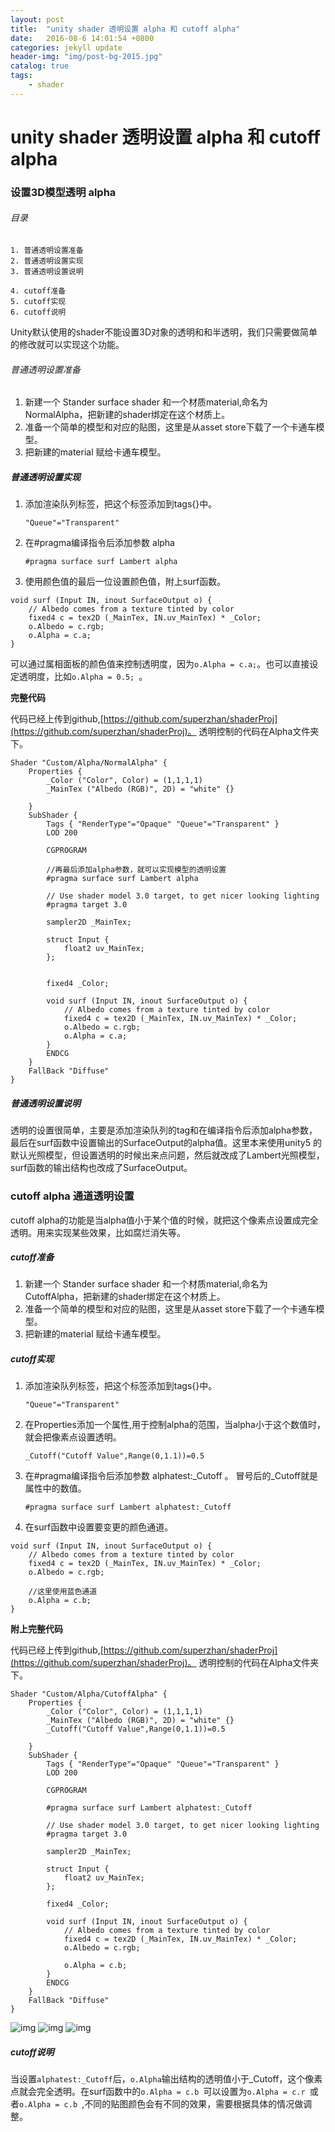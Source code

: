 ```yaml
---
layout: post
title:  "unity shader 透明设置 alpha 和 cutoff alpha"
date:   2016-08-6 14:01:54 +0800
categories: jekyll update
header-img: "img/post-bg-2015.jpg"
catalog: true
tags:
    - shader
---
```


# unity shader 透明设置 alpha 和 cutoff alpha


### 设置3D模型透明 alpha

###### 目录

	1. 普通透明设置准备
	2. 普通透明设置实现
	3. 普通透明设置说明
	
	4. cutoff准备
	5. cutoff实现
	6. cutoff说明

Unity默认使用的shader不能设置3D对象的透明和和半透明，我们只需要做简单的修改就可以实现这个功能。

###### 普通透明设置准备

1. 新建一个 Stander surface shader 和一个材质material,命名为NormalAlpha，把新建的shader绑定在这个材质上。
2. 准备一个简单的模型和对应的贴图，这里是从asset store下载了一个卡通车模型。
3. 把新建的material 赋给卡通车模型。

##### 普通透明设置实现

1. 添加渲染队列标签，把这个标签添加到tags{}中。

    `"Queue"="Transparent"`
2. 在#pragma编译指令后添加参数 alpha

    ```
	#pragma surface surf Lambert alpha 
	```
3. 使用颜色值的最后一位设置颜色值，附上surf函数。

```
void surf (Input IN, inout SurfaceOutput o) {
	// Albedo comes from a texture tinted by color
	fixed4 c = tex2D (_MainTex, IN.uv_MainTex) * _Color;
	o.Albedo = c.rgb;
	o.Alpha = c.a;
}
``` 
   可以通过属相面板的颜色值来控制透明度，因为`o.Alpha = c.a;`。也可以直接设定透明度，比如`o.Alpha = 0.5; `。
   
   **完整代码**
   
   代码已经上传到github,[https://github.com/superzhan/shaderProj](https://github.com/superzhan/shaderProj)。
透明控制的代码在Alpha文件夹下。
   
```
Shader "Custom/Alpha/NormalAlpha" {
	Properties {
		_Color ("Color", Color) = (1,1,1,1)
		_MainTex ("Albedo (RGB)", 2D) = "white" {}
		
	}
	SubShader {
		Tags { "RenderType"="Opaque" "Queue"="Transparent" }
		LOD 200
		
		CGPROGRAM
		
		//再最后添加alpha参数，就可以实现模型的透明设置
		#pragma surface surf Lambert alpha 

		// Use shader model 3.0 target, to get nicer looking lighting
		#pragma target 3.0

		sampler2D _MainTex;

		struct Input {
			float2 uv_MainTex;
		};

		
		fixed4 _Color;

		void surf (Input IN, inout SurfaceOutput o) {
			// Albedo comes from a texture tinted by color
			fixed4 c = tex2D (_MainTex, IN.uv_MainTex) * _Color;
			o.Albedo = c.rgb;
			o.Alpha = c.a;
		}
		ENDCG
	} 
	FallBack "Diffuse"
}

```


##### 普通透明设置说明
透明的设置很简单，主要是添加渲染队列的tag和在编译指令后添加alpha参数，最后在surf函数中设置输出的SurfaceOutput的alpha值。这里本来使用unity5 的默认光照模型，但设置透明的时候出来点问题，然后就改成了Lambert光照模型，surf函数的输出结构也改成了SurfaceOutput。



### cutoff alpha 通道透明设置

cutoff alpha的功能是当alpha值小于某个值的时候，就把这个像素点设置成完全透明。用来实现某些效果，比如腐烂消失等。

##### cutoff准备

1. 新建一个 Stander surface shader 和一个材质material,命名为CutoffAlpha，把新建的shader绑定在这个材质上。
2. 准备一个简单的模型和对应的贴图，这里是从asset store下载了一个卡通车模型。
3. 把新建的material 赋给卡通车模型。

##### cutoff实现

1. 添加渲染队列标签，把这个标签添加到tags{}中。

    `"Queue"="Transparent"`
2. 在Properties添加一个属性,用于控制alpha的范围，当alpha小于这个数值时，就会把像素点设置透明。 

   ```
   _Cutoff("Cutoff Value",Range(0,1.1))=0.5
   ```
3. 在#pragma编译指令后添加参数 alphatest:_Cutoff 。 冒号后的_Cutoff就是属性中的数值。

    ```
	#pragma surface surf Lambert alphatest:_Cutoff 
	```
4. 在surf函数中设置要变更的颜色通道。

```
void surf (Input IN, inout SurfaceOutput o) {
	// Albedo comes from a texture tinted by color
	fixed4 c = tex2D (_MainTex, IN.uv_MainTex) * _Color;
	o.Albedo = c.rgb;
		
	//这里使用蓝色通道
	o.Alpha = c.b;
}
```

**附上完整代码**

代码已经上传到github,[https://github.com/superzhan/shaderProj](https://github.com/superzhan/shaderProj)。
透明控制的代码在Alpha文件夹下。

```
Shader "Custom/Alpha/CutoffAlpha" {
	Properties {
		_Color ("Color", Color) = (1,1,1,1)
		_MainTex ("Albedo (RGB)", 2D) = "white" {}
		_Cutoff("Cutoff Value",Range(0,1.1))=0.5
		
	}
	SubShader {
		Tags { "RenderType"="Opaque" "Queue"="Transparent" }
		LOD 200
		
		CGPROGRAM
		
		#pragma surface surf Lambert alphatest:_Cutoff

		// Use shader model 3.0 target, to get nicer looking lighting
		#pragma target 3.0

		sampler2D _MainTex;

		struct Input {
			float2 uv_MainTex;
		};

		fixed4 _Color;

		void surf (Input IN, inout SurfaceOutput o) {
			// Albedo comes from a texture tinted by color
			fixed4 c = tex2D (_MainTex, IN.uv_MainTex) * _Color;
			o.Albedo = c.rgb;
			
			o.Alpha = c.b;
		}
		ENDCG
	} 
	FallBack "Diffuse"
}

```

![img](/img/2016-8-7-unityalpha/alpha1.png) ![img](/img/2016-8-7-unityalpha/alpha2.png) ![img](/img/2016-8-7-unityalpha/alpha3.png)

##### cutoff说明
当设置`alphatest:_Cutoff`后，`o.Alpha`输出结构的透明值小于_Cutoff，这个像素点就会完全透明。在surf函数中的`o.Alpha = c.b `可以设置为`o.Alpha = c.r `或者`o.Alpha = c.b `,不同的贴图颜色会有不同的效果，需要根据具体的情况做调整。


    
 